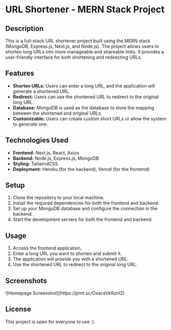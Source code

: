 <h1>URL Shortener - MERN Stack Project</h1>

<h2>Description</h2>
<p>This is a full-stack URL shortener project built using the MERN stack (MongoDB, Express.js, Next.js, and Node.js). The project allows users to shorten long URLs into more manageable and shareable links. It provides a user-friendly interface for both shortening and redirecting URLs.</p>

<h2>Features</h2>
<ul>
  <li><strong>Shorten URLs:</strong> Users can enter a long URL, and the application will generate a shortened URL.</li>
  <li><strong>Redirect:</strong> Users can use the shortened URL to redirect to the original long URL.</li>
  <li><strong>Database:</strong> MongoDB is used as the database to store the mapping between the shortened and original URLs.</li>
  <li><strong>Customizable:</strong> Users can create custom short URLs or allow the system to generate one.</li>
</ul>

<h2>Technologies Used</h2>
<ul>
  <li><strong>Frontend:</strong> Next.js, React, Axios</li>
  <li><strong>Backend:</strong> Node.js, Express.js, MongoDB</li>
  <li><strong>Styling:</strong> TailwindCSS</li>
  <li><strong>Deployment:</strong> Heroku (for the backend), Vercel (for the frontend)</li>
</ul>

<h2>Setup</h2>
<ol>
  <li>Clone the repository to your local machine.</li>
  <li>Install the required dependencies for both the frontend and backend.</li>
  <li>Set up your MongoDB database and configure the connection in the backend.</li>
  <li>Start the development servers for both the frontend and backend.</li>
</ol>

<h2>Usage</h2>
<ol>
  <li>Access the frontend application.</li>
  <li>Enter a long URL you want to shorten and submit it.</li>
  <li>The application will provide you with a shortened URL.</li>
  <li>Use the shortened URL to redirect to the original long URL.</li>
</ol>

<h2>Screenshots</h2>
![Homepage Screenshot](https://prnt.sc/OxaceVkRznlZ)

<h2>License</h2>
<p>This project is open for everyone to use :).</p>

